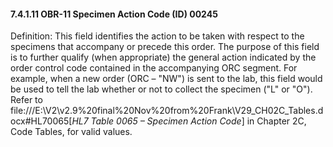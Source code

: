 #### 7.4.1.11 OBR-11 Specimen Action Code (ID) 00245

Definition: This field identifies the action to be taken with respect to the specimens that accompany or precede this order. The purpose of this field is to further qualify (when appropriate) the general action indicated by the order control code contained in the accompanying ORC segment. For example, when a new order (ORC – "NW") is sent to the lab, this field would be used to tell the lab whether or not to collect the specimen ("L" or "O"). Refer to file:///E:\V2\v2.9%20final%20Nov%20from%20Frank\V29_CH02C_Tables.docx#HL70065[_HL7 Table 0065 – Specimen Action Code_] in Chapter 2C, Code Tables, for valid values.
